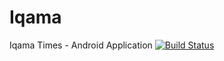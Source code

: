 # Iqama
Iqama Times - Android Application
[![Build Status](https://travis-ci.org/amrabed/Iqama.svg?branch=master)](https://travis-ci.org/amrabed/Iqama)